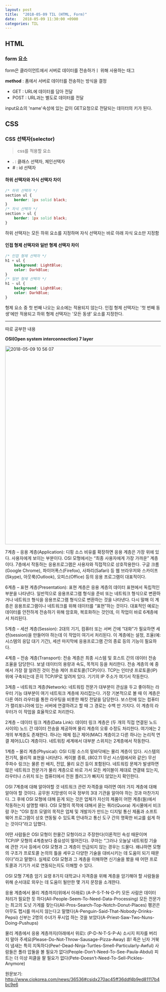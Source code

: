 ```yaml
---
layout: post
title:  "2018-05-09 TIL (HTML, Form)"
date:   2018-05-09 11:30:00 +0900
categories: TIL
---
```


## HTML

### form 요소

form은 클라이언트에서 서버로 데이터를 전송하가ㅣ 위해 사용하는 태그

**method** : 폼에서 서버로 데이터를 전송하는 방식을 결정
- GET : URL에 데이터를 담아 전달
- POST : URL과는 별도로 데이터를 전달

input요쇼의 'name'속성에 있는 값이 GET요청으로 전달되는 데이터의 키가 된다.


## CSS

### CSS 선택자(selector)

> css를 적용할 요소

- . : 클래스 선택자, 체인선택자   
- \# : id 선택자


#### 하위 선택자와 자식 선택자 차이

```css
/* 하위 선택자 */
section ul {
	border: 1px solid black;
}
/* 자식 선택자 */
section > ul {
	border: 1px solid black;
}
```

하위 선택자는 모든 하위 요소를 지정하며 자식 선택자는 바로 아래 자식 요소만 지정함

#### 인접 형제 선택자와 일반 형제 선택자 차이

```css
/* 인접 형제 선택자 */
h1 + ul {
	background: LightBlue;
	color: DarkBlue;
}
/* 일반 형제 선택자 */
h1 ~ ul {
	background: LightBlue;
	color: DarkBlue;
}
```

형제 요소 중 첫 번째 나오는 요소에는 적용되지 않는다. 인접 형제 선택자는 '첫 번째 동생'에만 적용되고 하위 형제 선택자는 '모든 동생' 요소를 지정한다.

---

따로 공부한 내용

**OSI(Open system interconnection) 7 layer**

<img width="641" alt="2018-05-09 10 56 07" src="https://user-images.githubusercontent.com/33015649/39818635-55096fae-53dc-11e8-9315-e23c7fba97e5.png">

7계층 – 응용 계층(Application): 디핑 소스 비유를 확장하면 응용 계층은 가장 위에 있다. 사용자에게 보이는 부분이다. OSI 모형에서는 “최종 사용자에게 가장 가까운” 계층이다. 7층에서 작동하는 응용프로그램은 사용자와 직접적으로 상호작용한다. 구글 크롬(Google Chrome), 파이어폭스(Firefox), 사파리(Safari) 등 웹 브라우저와 스카이프(Skype), 아웃룩(Outlook), 오피스(Office) 등의 응용 프로그램이 대표적이다.

6계층 – 표현 계층(Presentation): 표현 계층은 응용 계층의 데이터 표현에서 독립적인 부분을 나타낸다. 일반적으로 응용프로그램 형식을 준비 또는 네트워크 형식으로 변환하거나 네트워크 형식을 응용프로그램 형식으로 변환하는 것을 나타낸다. 다시 말해 이 계층은 응용프로그램이나 네트워크를 위해 데이터를 “표현”하는 것이다. 대표적인 예로는 데이터를 안전하게 전송하기 위해 암호화, 복호화하는 것인데, 이 작업이 바로 6계층에서 처리된다.

5계층 – 세션 계층(Session): 2대의 기기, 컴퓨터 또는 서버 간에 “대화”가 필요하면 세션(session)을 만들어야 하는데 이 작업이 여기서 처리된다. 이 계층에는 설정, 조율(예: 시스템의 응답 대기 기간), 세션 마지막에 응용프로그램 간의 종료 등의 기능이 필요하다.

4계층 – 전송 계층(Transport): 전송 계층은 최종 시스템 및 호스트 간의 데이터 전송 조율을 담당한다. 보낼 데이터의 용량과 속도, 목적지 등을 처리한다. 전송 계층의 예 중에서 가장 잘 알려진 것이 전송 제어 프로토콜(TCP)이다. TCP는 인터넷 프로토콜(IP) 위에 구축되는데 흔히 TCP/IP로 알려져 있다. 기기의 IP 주소가 여기서 작동한다.

3계층 – 네트워크 계층(Network): 네트워킹 전문가 대부분이 관심을 두고 좋아하는 라우터 기능 대부분이 여기 네트워크 계층에 자리잡는다. 가장 기본적으로 볼 때 이 계층은 다른 여러 라우터를 통한 라우팅을 비롯한 패킷 전달을 담당한다. 보스턴에 있는 컴퓨터가 캘리포니아에 있는 서버에 연결하려고 할 때 그 경로는 수백 만 가지다. 이 계층의 라우터가 이 작업을 효율적으로 처리한다.

2계층 – 데이터 링크 계층(Data Link): 데이터 링크 계층은 (두 개의 직접 연결된 노드 사이의) 노드 간 데이터 전송을 제공하며 물리 계층의 오류 수정도 처리한다. 여기에는 2개의 부계층도 존재한다. 하나는 매체 접근 제어(MAC) 계층이고 다른 하나는 논리적 연결 제어(LLC) 계층이다. 네트워킹 세계에서 대부분 스위치는 2계층에서 작동한다.

1계층 – 물리 계층(Physical): OSI 디핑 소스의 밑바닥에는 물리 계층이 있다. 시스템의 전기적, 물리적 표현을 나타낸다. 케이블 종류, (802.11 무선 시스템에서와 같은) 무선 주파수 링크는 물론 핀 배치, 전압, 물리 요건 등이 포함된다. 네트워킹 문제가 발생하면 많은 네트워크 전문가가 물리 계층으로 바로 가서 모든 케이블이 제대로 연결돼 있는지, 라우터나 스위치 또는 컴퓨터에서 전원 플러그가 빠지지 않았는지 확인한다.

OSI 7계층에 대해 알아야할 것
네트워크 관련 자격증을 따려면 여러 가지 계층에 대해 알아야 할 것이다. 공무원 지망생이 미국 정부의 3대 기관을 알아야 하는 것과 마찬가지다. 그 후에 OSI 모형에 대해 듣게 되는 것은 업체가 자신의 제품이 어떤 계층(들)에서 작동하는지 설명할 때다. OSI 모형의 목적에 대해서 묻는 쿼라(Quora) 게시물에서 비크람 쿠는 “OSI 참조 모델의 목적은 업체 및 개발자가 만드는 디지털 통신 제품과 소프트웨어 프로그램이 상호 연동될 수 있도록 안내하고 통신 도구 간의 명확한 비교를 쉽게 하는 것이다”라고 답했다.

어떤 사람들은 OSI 모형이 한물간 모형이라고 주장한다(이론적인 속성 때문이며 TCP/IP 모형의 4계층보다 중요성이 떨어진다). 쿠마는 “그러나 오늘날 네트워킹 기술에 관한 기사 등에서 OSI 모형과 그 계층이 언급되지 않는 경우는 드물다. 왜냐하면 모형의 구조가 프로토콜 논의의 틀을 세우고 다양한 기술을 대비시키는 데 도움이 되기 때문이다”라고 말했다. 실제로 OSI 모형과 그 계층을 이해하면 신기술을 봤을 때 어떤 프로토콜과 기기가 서로 연동되는지도 이해할 수 있다.

OSI 모형 7계층 암기 요령 8가지
대학교나 자격증을 위해 계층을 암기해야 할 사람들을 위해 순서대로 외우는 데 도움이 될만한 몇 가지 문장을 소개한다.

응용 계층에서 물리 계층까지(위에서 아래로) (A-P-S-T-N-D-P)
모든 사람은 데이터 처리가 필요한 듯 하다(All-People-Seem-To-Need-Data-Processing)
모든 전문가는 최고의 도넛 가게를 찾는다(All-Pros-Search-Top-Notch-Donut-Places)
펭귄은 아무도 펩시를 마시지 않는다고 말했다(A-Penguin-Said-That-Nobody-Drinks-Pepsi)
신부는 2명의 수녀가 푸시업 하는 것을 보았다(A-Priest-Saw-Two-Nuns-Doing-Pushups)

물리 계층에서 응용 계층까지(아래에서 위로): (P-D-N-T-S-P-A)
소시지 피자를 버리지 말아 주세요(Please-Do-Not-Throw-Sausage-Pizza-Away)
휴! 죽은 닌자 거북이 냄새는 특히 지독하다(Pew!-Dead-Ninja-Turtles-Smell-Particularly-Awful)
사람들은 폴라 압둘을 볼 필요가 없다(People-Don’t-Need-To-See-Paula-Abdul)
피트는 더 이상 피클을 팔 필요가 없다(Pete-Doesn’t-Need-To-Sell-Pickles-Anymore) 

원문보기: 
http://www.ciokorea.com/news/36536#csidx270ac45ff36ddf4b9ed81117b4bc9e6 

